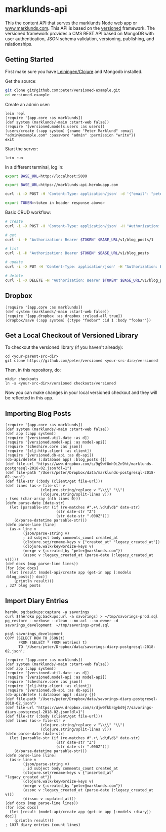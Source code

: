 # marklunds-api

This the content API that serves the marklunds Node web app or www.marklunds.com.
This API is based on the [versioned](https://github.com/peter/versioned)
framework. The versioned framework provides a CMS REST API based on MongoDB with user authentication, JSON schema validation, versioning, publishing, and relationships.

## Getting Started

First make sure you have [Leiningen/Clojure](http://leiningen.org) and Mongodb installed.

Get the source:

```bash
git clone git@github.com:peter/versioned-example.git
cd versioned-example
```

Create an admin user:

```
lein repl
(require '[app.core :as marklunds])
(def system (marklunds/-main :start-web false))
(require '[versioned.models.users :as users])
(users/create (:app system) {:name "Peter Marklund" :email "admin@example.com" :password "admin" :permission "write"})
exit
```

Start the server:

```
lein run
```

In a different terminal, log in:

```bash
export BASE_URL=http://localhost:5000

export BASE_URL=https://marklunds-api.herokuapp.com

curl -i -X POST -H 'Content-Type: application/json' -d '{"email": "peter@marklunds.com", "password": ""}' $BASE_URL/v1/login

export TOKEN=<token in header response above>
```

Basic CRUD workflow:

```bash
# create
curl -i -X POST -H 'Content-Type: application/json' -H "Authorization: Bearer $TOKEN" -d '{"data": {"attributes": {"title": "hello world"}}}' $BASE_URL/v1/blog_posts

# get
curl -i -H "Authorization: Bearer $TOKEN" $BASE_URL/v1/blog_posts/1

# list
curl -i -H "Authorization: Bearer $TOKEN" $BASE_URL/v1/blog_posts

# update
curl -i -X PUT -H 'Content-Type: application/json' -H "Authorization: Bearer $TOKEN" -d '{"data": {"attributes": {"title": "hello world EDIT"}}}' $BASE_URL/v1/blog_posts/1

# delete
curl -i -X DELETE -H "Authorization: Bearer $TOKEN" $BASE_URL/v1/blog_posts/1
```

## Dropbox

```
(require '[app.core :as marklunds])
(def system (marklunds/-main :start-web false))
(require '[app.dropbox :as dropbox :reload-all true])
(dropbox/save (:app system) {:type "foobar" :id 1 :body "foobar"})
```

## Get a Local Checkout of Versioned Library

To checkout the versioned library (if you haven't already):

```
cd <your-parent-src-dir>
git clone https://github.com/peter/versioned <your-src-dir>/versioned
```

Then, in this repository, do:

```
mkdir checkouts
ln -s <your-src-dir>/versioned checkouts/versioned
```

Now you can make changes in your local versioned checkout and they will be reflected in this app.

## Importing Blog Posts

```
(require '[app.core :as marklunds])
(def system (marklunds/-main :start-web false))
(def app (:app system))
(require '[versioned.util.date :as d])
(require '[versioned.model-api :as model-api])
(require '[cheshire.core :as json])
(require '[clj-http.client :as client])
(require '[versioned.db-api :as db-api])
(db-api/delete (:database app) :blog_posts {})
(def file-url "https://www.dropbox.com/s/9g9wf8mh9i2n9ht/marklunds-postgresql-2018-02.json?dl=1")
(def file-path "/Users/peter/Dropbox/data/marklunds-postgresql-2018-02.json")
(def file-str (:body (client/get file-url)))
(def lines (as-> file-str v
                (clojure.string/replace v "\\\\" "\\")
                (clojure.string/split-lines v)))
; (seq (char-array (nth lines 0)))
(defn parse-date [date-str]
  (let [parsable-str (if (re-matches #".+\.\d\d\d$" date-str)
                       (str date-str "Z")
                       (str date-str ".000Z"))]
    (d/parse-datetime parsable-str)))
(defn parse-line [line]
  (as-> line v
        (json/parse-string v)
        ; id subject body comments_count created_at
        (clojure.set/rename-keys v {"created_at" "legacy_created_at"})
        (clojure.walk/keywordize-keys v)
        (merge v {:created_by "peter@marklunds.com"})
        (assoc v :legacy_created_at (parse-date (:legacy_created_at v)))))
(def docs (map parse-line lines))
(for [doc docs]
  (let [result (model-api/create app (get-in app [:models :blog_posts]) doc)]
    (println result)))
; 327 blog posts
```

## Import Diary Entries

```
heroku pg:backups:capture -a savorings
curl $(heroku pg:backups:url -a savorings) > ~/tmp/savorings-prod.sql
pg_restore --verbose --clean --no-acl --no-owner -d savorings_development  ~/tmp/savorings-prod.sql

psql savorings_development
COPY (SELECT ROW_TO_JSON(t)
      FROM (SELECT * FROM entries) t)
      TO '/Users/peter/Dropbox/data/savorings-diary-postgresql-2018-02.json';
```

```
(require '[app.core :as marklunds])
(def system (marklunds/-main :start-web false))
(def app (:app system))
(require '[versioned.util.date :as d])
(require '[versioned.model-api :as model-api])
(require '[cheshire.core :as json])
(require '[clj-http.client :as client])
(require '[versioned.db-api :as db-api])
(db-api/delete (:database app) :diary {})
(def file-path "/Users/peter/Dropbox/data/savorings-diary-postgresql-2018-02.json")
(def file-url "https://www.dropbox.com/s/djw0fkbrqybd9j7/savorings-diary-postgresql-2018-02.json?dl=1")
(def file-str (:body (client/get file-url)))
(def lines (as-> file-str v
                (clojure.string/replace v "\\\\" "\\")
                (clojure.string/split-lines v)))
(defn parse-date [date-str]
  (let [parsable-str (if (re-matches #".+\.\d\d\d$" date-str)
                       (str date-str "Z")
                       (str date-str ".000Z"))]
    (d/parse-datetime parsable-str)))
(defn parse-line [line]
  (as-> line v
        (json/parse-string v)
        ; id subject body comments_count created_at
        (clojure.set/rename-keys v {"inserted_at" "legacy_created_at"})
        (clojure.walk/keywordize-keys v)
        (merge v {:created_by "peter@marklunds.com"})
        (assoc v :legacy_created_at (parse-date (:legacy_created_at v)))
        (dissoc v :updated_at)))
(def docs (map parse-line lines))
(for [doc docs]
  (let [result (model-api/create app (get-in app [:models :diary]) doc)]
    (println result)))
; 1037 diary entries (count lines)
```
